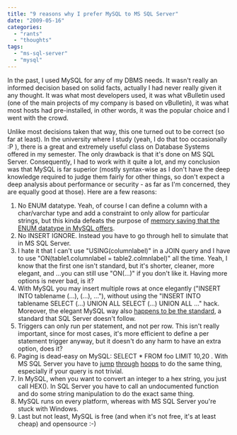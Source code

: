 ```yaml
---
title: "9 reasons why I prefer MySQL to MS SQL Server"
date: "2009-05-16"
categories: 
  - "rants"
  - "thoughts"
tags: 
  - "ms-sql-server"
  - "mysql"
---
```


In the past, I used MySQL for any of my DBMS needs. It wasn't really an informed decision based on solid facts, actually I had never really given it any thought. It was what most developers used, it was what vBulletin used (one of the main projects of my company is based on vBulletin), it was what most hosts had pre-installed, in other words, it was the popular choice and I went with the crowd.

Unlike most decisions taken that way, this one turned out to be correct (so far at least). In the university where I study (yeah, I do that too occasionally :P ), there is a great and extremely useful class on Database Systems offered in my semester. The only drawback is that it's done on MS SQL Server. Consequently, I had to work with it quite a lot, and my conclusion was that MySQL is far superior (mostly syntax-wise as I don't have the deep knowledge required to judge them fairly for other things, so don't expect a deep analysis about performance or security - as far as I'm concerned, they are equally good at those). Here are a few reasons:

1. No ENUM datatype. Yeah, of course I can define a column with a char/varchar type and add a constraint to only allow for particular strings, but this kinda defeats the purpose of [memory saving that the ENUM datatype in MySQL offers](http://dev.mysql.com/doc/refman/5.0/en/storage-requirements.html).
2. No INSERT IGNORE. Instead you have to go through hell to simulate that in MS SQL Server.
3. I hate it that I can't use "USING(columnlabel)" in a JOIN query and I have to use "ON(table1.columnlabel = table2.colmnlabel)" all the time. Yeah, I know that the first one isn't standard, but it's shorter, cleaner, more elegant, and ...you can still use "ON(...)" if you don't like it. Having more options is never bad, is it?
4. With MySQL you may insert multiple rows at once elegantly ("INSERT INTO tablename (...), (...), ..."), without using the "INSERT INTO tablename SELECT (...) UNION ALL SELECT (...) UNION ALL ..." hack. Moreover, the elegant MySQL way also [happens to be the standard](http://troels.arvin.dk/db/rdbms/#insert-multiple), a standard that SQL Server doesn't follow.
5. Triggers can only run per statement, and not per row. This isn't really important, since for most cases, it's more efficient to define a per statement trigger anyway, but it doesn't do any harm to have an extra option, does it?
6. Paging is dead-easy on MySQL: SELECT \* FROM foo LIMIT 10,20 . With MS SQL Server you have to [jump](http://www.sqlteam.com/article/server-side-paging-using-sql-server-2005) [through](http://www.asp101.com/articles/gal/effectivepaging/default.asp) [hoops](http://sqltips.wordpress.com/2007/08/10/optimized-solution-of-paging-by-using-count-over-functionality/) to do the same thing, especially if your query is not trivial.
7. In MySQL, when you want to convert an integer to a hex string, you just call HEX(). In SQL Server you have to call an undocumented function and do some string manipulation to do the exact same thing.
8. MySQL runs on every platform, whereas with MS SQL Server you're stuck with Windows.
9. Last but not least, MySQL is free (and when it's not free, it's at least cheap) and opensource :-)
